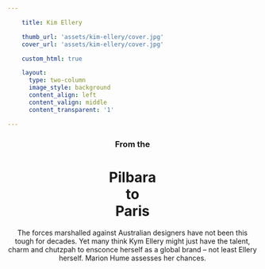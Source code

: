 ```yaml
---

    title: Kim Ellery

    thumb_url: 'assets/kim-ellery/cover.jpg'
    cover_url: 'assets/kim-ellery/cover.jpg'

    custom_html: true

    layout:
      type: two-column
      image_style: background
      content_align: left
      content_valign: middle
      content_transparent: '1'

---
```


<figure class="cover-area image" style="background-image: url({{ cover.url }})"></figure>
<div class="content">
  <header>
    <div class="wrapper">
      <h3 class='subtitle'>From the</h3>
      <h1 class="title">Pilbara<br>to<br>Paris</h1>
      <p class="by-line">The forces marshalled against Australian designers have not been this tough for decades. Yet many think Kym Ellery might just have the talent, charm and chutzpah to ensconce herself as a global brand – not least Ellery herself. Marion Hume assesses her chances.</p>
    </div>
  </header>
</div>

